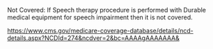 Not Covered:
If Speech therapy procedure is performed with Durable medical equipment for speech impairment then it is not covered.

https://www.cms.gov/medicare-coverage-database/details/ncd-details.aspx?NCDId=274&ncdver=2&bc=AAAAgAAAAAAA&
